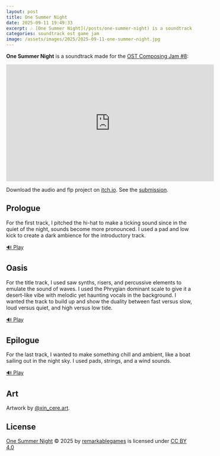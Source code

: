 ```yaml
---
layout: post
title: One Summer Night
date: 2025-09-11 19:49:33
excerpt: 🎶 [One Summer Night](/posts/one-summer-night) is a soundtrack made for the [OST Composing Jam #8](https://itch.io/jam/ost-composing-jam-8).
categories: soundtrack ost game jam
image: /assets/images/2025/2025-09-11-one-summer-night.jpg
---
```


**One Summer Night** is a soundtrack made for the [OST Composing Jam #8](https://itch.io/jam/ost-composing-jam-8):

<iframe width="560" height="315" src="https://www.youtube.com/embed/videoseries?si=72whridM-88QI8zZ&amp;list=PLIE6B_K7SxUlCWXkA5EhbRCI-Vxx6c9U5" title="YouTube video player" frameborder="0" allow="accelerometer; autoplay; clipboard-write; encrypted-media; gyroscope; picture-in-picture; web-share" referrerpolicy="strict-origin-when-cross-origin" allowfullscreen></iframe>

Download the audio and flp project on [itch.io](https://remarkablegames.itch.io/one-summer-night). See the [submission](https://itch.io/jam/ost-composing-jam-8/rate/3867402).

## Prologue

For the first track, I pitched the hi-hat to make a ticking sound since in the quiet of the night, sounds become more pronounced. I used a pad and low kick to create a dark ambience for the introductory track.

[🔊 Play](https://youtu.be/rYsd_r_UxwU&list=PLIE6B_K7SxUlCWXkA5EhbRCI-Vxx6c9U5)

## Oasis

For the title track, I used saw synths, risers, and percussive elements to emulate the sound of waves. I used the Phrygian dominant scale to give it a desert-like vibe with melodic yet haunting vocals in the background. I wanted the track to build up and show the duality between fast versus slow, loud versus quiet, and high versus low tide.

[🔊 Play](https://youtu.be/Yn4tKvk2Ppo&list=PLIE6B_K7SxUlCWXkA5EhbRCI-Vxx6c9U5)

## Epilogue

For the last track, I wanted to make something chill and ambient, like a boat sailing out in the night sky. I used pads, strings, and a wind sounds.

[🔊 Play](https://youtu.be/odAIEO4ag3k&list=PLIE6B_K7SxUlCWXkA5EhbRCI-Vxx6c9U5)

## Art

Artwork by [@xin_cere.art](https://linktr.ee/xincere).

## License

[One Summer Night](https://remarkablegames.itch.io/one-summer-night) © 2025 by [remarkablegames](https://remarkablegames.org/) is licensed under [CC BY 4.0](https://creativecommons.org/licenses/by/4.0/)
